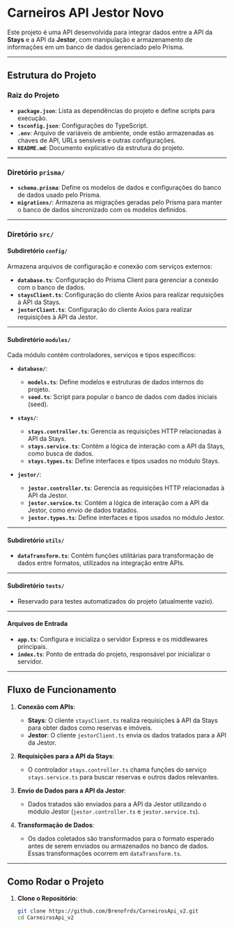 # Carneiros API Jestor Novo

Este projeto é uma API desenvolvida para integrar dados entre a API da **Stays** e a API da **Jestor**, com manipulação e armazenamento de informações em um banco de dados gerenciado pelo Prisma.

---

## **Estrutura do Projeto**

### **Raiz do Projeto**
- **`package.json`**: Lista as dependências do projeto e define scripts para execução.
- **`tsconfig.json`**: Configurações do TypeScript.
- **`.env`**: Arquivo de variáveis de ambiente, onde estão armazenadas as chaves de API, URLs sensíveis e outras configurações.
- **`README.md`**: Documento explicativo da estrutura do projeto.

---

### **Diretório `prisma/`**
- **`schema.prisma`**: Define os modelos de dados e configurações do banco de dados usado pelo Prisma.
- **`migrations/`**: Armazena as migrações geradas pelo Prisma para manter o banco de dados sincronizado com os modelos definidos.

---

### **Diretório `src/`**

#### **Subdiretório `config/`**
Armazena arquivos de configuração e conexão com serviços externos:
- **`database.ts`**: Configuração do Prisma Client para gerenciar a conexão com o banco de dados.
- **`staysClient.ts`**: Configuração do cliente Axios para realizar requisições à API da Stays.
- **`jestorClient.ts`**: Configuração do cliente Axios para realizar requisições à API da Jestor.

---

#### **Subdiretório `modules/`**
Cada módulo contém controladores, serviços e tipos específicos:

- **`database/`**:
  - **`models.ts`**: Define modelos e estruturas de dados internos do projeto.
  - **`seed.ts`**: Script para popular o banco de dados com dados iniciais (seed).

- **`stays/`**:
  - **`stays.controller.ts`**: Gerencia as requisições HTTP relacionadas à API da Stays.
  - **`stays.service.ts`**: Contém a lógica de interação com a API da Stays, como busca de dados.
  - **`stays.types.ts`**: Define interfaces e tipos usados no módulo Stays.

- **`jestor/`**:
  - **`jestor.controller.ts`**: Gerencia as requisições HTTP relacionadas à API da Jestor.
  - **`jestor.service.ts`**: Contém a lógica de interação com a API da Jestor, como envio de dados tratados.
  - **`jestor.types.ts`**: Define interfaces e tipos usados no módulo Jestor.

---

#### **Subdiretório `utils/`**
- **`dataTransform.ts`**: Contém funções utilitárias para transformação de dados entre formatos, utilizados na integração entre APIs.

---

#### **Subdiretório `tests/`**
- Reservado para testes automatizados do projeto (atualmente vazio).

---

#### **Arquivos de Entrada**
- **`app.ts`**: Configura e inicializa o servidor Express e os middlewares principais.
- **`index.ts`**: Ponto de entrada do projeto, responsável por inicializar o servidor.

---

## **Fluxo de Funcionamento**

1. **Conexão com APIs**:
   - **Stays**: O cliente `staysClient.ts` realiza requisições à API da Stays para obter dados como reservas e imóveis.
   - **Jestor**: O cliente `jestorClient.ts` envia os dados tratados para a API da Jestor.

2. **Requisições para a API da Stays**:
   - O controlador `stays.controller.ts` chama funções do serviço `stays.service.ts` para buscar reservas e outros dados relevantes.

3. **Envio de Dados para a API da Jestor**:
   - Dados tratados são enviados para a API da Jestor utilizando o módulo Jestor (`jestor.controller.ts` e `jestor.service.ts`).

4. **Transformação de Dados**:
   - Os dados coletados são transformados para o formato esperado antes de serem enviados ou armazenados no banco de dados. Essas transformações ocorrem em `dataTransform.ts`.

---

## **Como Rodar o Projeto**

1. **Clone o Repositório**:
   ```bash
   git clone https://github.com/Brenofrds/CarneirosApi_v2.git
   cd CarneirosApi_v2

